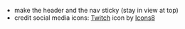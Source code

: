 - make the header and the nav sticky (stay in view at top)
- credit social media icons:
<a target="_blank" href="https://icons8.com/icon/MUbzEA2qLYp2/twitch">Twitch</a> icon by <a target="_blank" href="https://icons8.com">Icons8</a>
